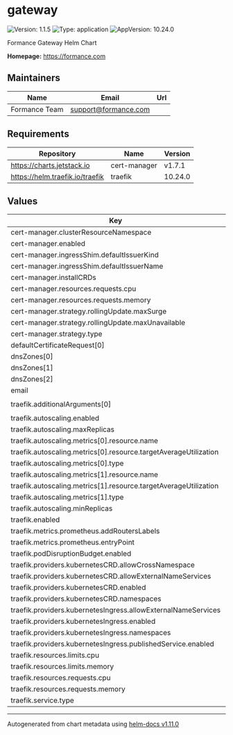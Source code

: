 # gateway

![Version: 1.1.5](https://img.shields.io/badge/Version-1.1.5-informational?style=flat-square) ![Type: application](https://img.shields.io/badge/Type-application-informational?style=flat-square) ![AppVersion: 10.24.0](https://img.shields.io/badge/AppVersion-10.24.0-informational?style=flat-square)

Formance Gateway Helm Chart

**Homepage:** <https://formance.com>

## Maintainers

| Name | Email | Url |
| ---- | ------ | --- |
| Formance Team | <support@formance.com> |  |

## Requirements

| Repository | Name | Version |
|------------|------|---------|
| https://charts.jetstack.io | cert-manager | v1.7.1 |
| https://helm.traefik.io/traefik | traefik | 10.24.0 |

## Values

| Key | Type | Default | Description |
|-----|------|---------|-------------|
| cert-manager.clusterResourceNamespace | string | `"gateway"` |  |
| cert-manager.enabled | bool | `true` |  |
| cert-manager.ingressShim.defaultIssuerKind | string | `"ClusterIssuer"` |  |
| cert-manager.ingressShim.defaultIssuerName | string | `"r53-letsencrypt-prod"` |  |
| cert-manager.installCRDs | bool | `true` |  |
| cert-manager.resources.requests.cpu | string | `"100m"` |  |
| cert-manager.resources.requests.memory | string | `"320Mi"` |  |
| cert-manager.strategy.rollingUpdate.maxSurge | int | `0` |  |
| cert-manager.strategy.rollingUpdate.maxUnavailable | int | `1` |  |
| cert-manager.strategy.type | string | `"RollingUpdate"` |  |
| defaultCertificateRequest[0] | string | `"*.sandbox.formance.cloud"` |  |
| dnsZones[0] | string | `"numary.cloud"` |  |
| dnsZones[1] | string | `"formance.cloud"` |  |
| dnsZones[2] | string | `"formance.dev"` |  |
| email | string | `"support@formance.com"` |  |
| traefik.additionalArguments[0] | string | `"--entryPoints.websecure.forwardedHeaders.insecure=true"` |  |
| traefik.autoscaling.enabled | bool | `true` |  |
| traefik.autoscaling.maxReplicas | int | `100` |  |
| traefik.autoscaling.metrics[0].resource.name | string | `"memory"` |  |
| traefik.autoscaling.metrics[0].resource.targetAverageUtilization | int | `60` |  |
| traefik.autoscaling.metrics[0].type | string | `"Resource"` |  |
| traefik.autoscaling.metrics[1].resource.name | string | `"cpu"` |  |
| traefik.autoscaling.metrics[1].resource.targetAverageUtilization | int | `60` |  |
| traefik.autoscaling.metrics[1].type | string | `"Resource"` |  |
| traefik.autoscaling.minReplicas | int | `2` |  |
| traefik.enabled | bool | `true` |  |
| traefik.metrics.prometheus.addRoutersLabels | bool | `true` |  |
| traefik.metrics.prometheus.entryPoint | string | `"metrics"` |  |
| traefik.podDisruptionBudget.enabled | bool | `true` |  |
| traefik.providers.kubernetesCRD.allowCrossNamespace | bool | `true` |  |
| traefik.providers.kubernetesCRD.allowExternalNameServices | bool | `false` |  |
| traefik.providers.kubernetesCRD.enabled | bool | `true` |  |
| traefik.providers.kubernetesCRD.namespaces | list | `[]` |  |
| traefik.providers.kubernetesIngress.allowExternalNameServices | bool | `false` |  |
| traefik.providers.kubernetesIngress.enabled | bool | `true` |  |
| traefik.providers.kubernetesIngress.namespaces | list | `[]` |  |
| traefik.providers.kubernetesIngress.publishedService.enabled | bool | `true` |  |
| traefik.resources.limits.cpu | string | `"600m"` |  |
| traefik.resources.limits.memory | string | `"300Mi"` |  |
| traefik.resources.requests.cpu | string | `"200m"` |  |
| traefik.resources.requests.memory | string | `"250Mi"` |  |
| traefik.service.type | string | `"LoadBalancer"` |  |

----------------------------------------------
Autogenerated from chart metadata using [helm-docs v1.11.0](https://github.com/norwoodj/helm-docs/releases/v1.11.0)
